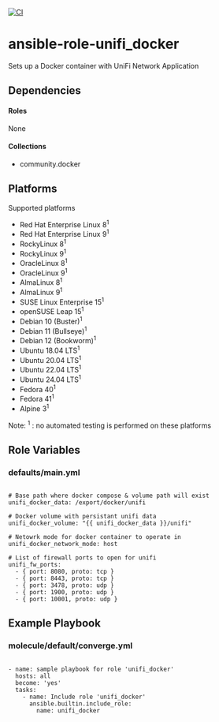 [![CI](https://github.com/de-it-krachten/ansible-role-unifi_docker/workflows/CI/badge.svg?event=push)](https://github.com/de-it-krachten/ansible-role-unifi_docker/actions?query=workflow%3ACI)


# ansible-role-unifi_docker

Sets up a Docker container with UniFi Network Application



## Dependencies

#### Roles
None

#### Collections
- community.docker

## Platforms

Supported platforms

- Red Hat Enterprise Linux 8<sup>1</sup>
- Red Hat Enterprise Linux 9<sup>1</sup>
- RockyLinux 8<sup>1</sup>
- RockyLinux 9<sup>1</sup>
- OracleLinux 8<sup>1</sup>
- OracleLinux 9<sup>1</sup>
- AlmaLinux 8<sup>1</sup>
- AlmaLinux 9<sup>1</sup>
- SUSE Linux Enterprise 15<sup>1</sup>
- openSUSE Leap 15<sup>1</sup>
- Debian 10 (Buster)<sup>1</sup>
- Debian 11 (Bullseye)<sup>1</sup>
- Debian 12 (Bookworm)<sup>1</sup>
- Ubuntu 18.04 LTS<sup>1</sup>
- Ubuntu 20.04 LTS<sup>1</sup>
- Ubuntu 22.04 LTS<sup>1</sup>
- Ubuntu 24.04 LTS<sup>1</sup>
- Fedora 40<sup>1</sup>
- Fedora 41<sup>1</sup>
- Alpine 3<sup>1</sup>

Note:
<sup>1</sup> : no automated testing is performed on these platforms

## Role Variables
### defaults/main.yml
<pre><code>
# Base path where docker compose & volume path will exist
unifi_docker_data: /export/docker/unifi

# Docker volume with persistant unifi data
unifi_docker_volume: "{{ unifi_docker_data }}/unifi"

# Netowrk mode for docker container to operate in
unifi_docker_network_mode: host

# List of firewall ports to open for unifi
unifi_fw_ports:
  - { port: 8080, proto: tcp }
  - { port: 8443, proto: tcp }
  - { port: 3478, proto: udp }
  - { port: 1900, proto: udp }
  - { port: 10001, proto: udp }
</pre></code>




## Example Playbook
### molecule/default/converge.yml
<pre><code>
- name: sample playbook for role 'unifi_docker'
  hosts: all
  become: 'yes'
  tasks:
    - name: Include role 'unifi_docker'
      ansible.builtin.include_role:
        name: unifi_docker
</pre></code>
